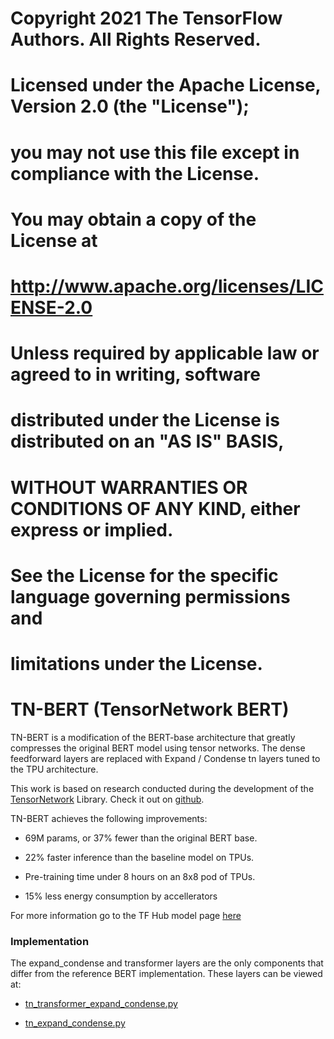 # Copyright 2021 The TensorFlow Authors. All Rights Reserved.
#
# Licensed under the Apache License, Version 2.0 (the "License");
# you may not use this file except in compliance with the License.
# You may obtain a copy of the License at
#
#     http://www.apache.org/licenses/LICENSE-2.0
#
# Unless required by applicable law or agreed to in writing, software
# distributed under the License is distributed on an "AS IS" BASIS,
# WITHOUT WARRANTIES OR CONDITIONS OF ANY KIND, either express or implied.
# See the License for the specific language governing permissions and
# limitations under the License.

# TN-BERT (TensorNetwork BERT)

TN-BERT is a modification of the BERT-base architecture that greatly compresses
the original BERT model using tensor networks. The dense feedforward layers are
replaced with Expand / Condense tn layers tuned to the TPU architecture.

This work is based on research conducted during the development of the
[TensorNetwork](https://arxiv.org/abs/1905.01330) Library. Check it out on
[github](https://github.com/google/TensorNetwork).

TN-BERT achieves the following improvements:

*   69M params, or 37% fewer than the original BERT base.

*   22% faster inference than the baseline model on TPUs.

*   Pre-training time under 8 hours on an 8x8 pod of TPUs.

*   15% less energy consumption by accellerators

For more information go to the TF Hub model page
[here](https://tfhub.dev/google/tn_bert/1)

### Implementation

The expand_condense and transformer layers are the only components that differ
from the reference BERT implementation. These layers can be viewed at:

* [tn_transformer_expand_condense.py](https://github.com/tensorflow/models/blob/master/official/nlp/modeling/layers/tn_transformer_expand_condense.py)

* [tn_expand_condense.py](https://github.com/tensorflow/models/blob/master/official/nlp/modeling/layers/tn_expand_condense.py)
